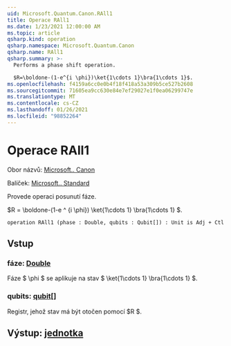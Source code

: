 ```yaml
---
uid: Microsoft.Quantum.Canon.RAll1
title: Operace RAll1
ms.date: 1/23/2021 12:00:00 AM
ms.topic: article
qsharp.kind: operation
qsharp.namespace: Microsoft.Quantum.Canon
qsharp.name: RAll1
qsharp.summary: >-
  Performs a phase shift operation.

  $R=\boldone-(1-e^{i \phi})\ket{1\cdots 1}\bra{1\cdots 1}$.
ms.openlocfilehash: f4159a6cc0e0b4f18f418a53a309b5ce527b2608
ms.sourcegitcommit: 71605ea9cc630e84e7ef29027e1f0ea06299747e
ms.translationtype: MT
ms.contentlocale: cs-CZ
ms.lasthandoff: 01/26/2021
ms.locfileid: "98852264"
---
```

# <a name="rall1-operation"></a>Operace RAll1

Obor názvů: [Microsoft.. Canon](xref:Microsoft.Quantum.Canon)

Balíček: [Microsoft.. Standard](https://nuget.org/packages/Microsoft.Quantum.Standard)


Provede operaci posunutí fáze.

$R = \boldone-(1-e ^ {i \phi}) \ket{1\cdots 1} \bra{1\cdots 1} $.

```qsharp
operation RAll1 (phase : Double, qubits : Qubit[]) : Unit is Adj + Ctl
```


## <a name="input"></a>Vstup

### <a name="phase--double"></a>fáze: [Double](xref:microsoft.quantum.lang-ref.double)

Fáze $ \phi $ se aplikuje na stav $ \ket{1\cdots 1} \bra{1\cdots 1} $.


### <a name="qubits--qubit"></a>qubits: [qubit](xref:microsoft.quantum.lang-ref.qubit)[]

Registr, jehož stav má být otočen pomocí $R $.



## <a name="output--unit"></a>Výstup: [jednotka](xref:microsoft.quantum.lang-ref.unit)

